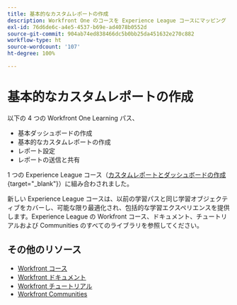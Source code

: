 ```yaml
---
title: 基本的なカスタムレポートの作成
description: Workfront One のコースを Experience League コースにマッピング
exl-id: 76d6de6c-a4e5-4537-b69e-ad4078b0552d
source-git-commit: 904ab74ed838466dc5b0bb25da451632e270c882
workflow-type: ht
source-wordcount: '107'
ht-degree: 100%

---
```


# 基本的なカスタムレポートの作成

以下の 4 つの Workfront One Learning パス、

* 基本ダッシュボードの作成
* 基本的なカスタムレポートの作成
* レポート設定
* レポートの送信と共有

1 つの Experience League コース（[カスタムレポートとダッシュボードの作成](https://experienceleague.adobe.com/?recommended=Workfront-U-1-2022.3.reporting){target="_blank"}）に組み合わされました。

新しい Experience League コースは、以前の学習パスと同じ学習オブジェクティブをカバーし、可能な限り最適化され、包括的な学習エクスペリエンスを提供します。Experience League の Workfront コース、ドキュメント、チュートリアルおよび Communities のすべてのライブラリを参照してください。

## その他のリソース

* [Workfront コース](https://experienceleague.adobe.com/?lang=ja&amp;Solution=Workfront#courses)
* [Workfront ドキュメント](https://experienceleague.adobe.com/docs/workfront.html?lang=ja)
* [Workfront チュートリアル](https://experienceleague.adobe.com/docs/workfront-learn/tutorials-workfront/home.html?lang=ja)
* [Workfront Communities](https://experienceleaguecommunities.adobe.com/t5/workfront/ct-p/workfront?profile.language=ja)

